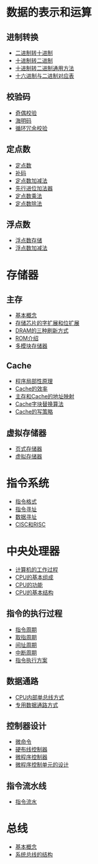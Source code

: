 # 数据的表示和运算

## 进制转换
- <a href="ComputerOrganization/进制转换/二进制转十进制.md">二进制转十进制</a>
- <a href="ComputerOrganization/进制转换/十进制转二进制.md">十进制转二进制</a>
- <a href="ComputerOrganization/进制转换/十进制转二进制通用方法.md">十进制转二进制通用方法</a>
- <a href="ComputerOrganization/进制转换/十六进制与二进制对应表.md">十六进制与二进制对应表</a>

## 校验码
- <a href="ComputerOrganization/校验码/奇偶校验.md">奇偶校验</a>
- <a href="ComputerOrganization/校验码/海明码.md">海明码</a>
- <a href="ComputerOrganization/校验码/循环冗余校验.md">循环冗余校验</a>

## 定点数
- <a href="ComputerOrganization/定点数/定点数.md">定点数</a>
- <a href="ComputerOrganization/定点数/补码.md">补码</a>
- <a href="ComputerOrganization/定点数/定点数加减法.md">定点数加减法</a>
- <a href="ComputerOrganization/定点数/先行进位加法器.md">先行进位加法器</a>
- <a href="ComputerOrganization/定点数/定点数乘法.md">定点数乘法</a>
- <a href="ComputerOrganization/定点数/定点数除法.md">定点数除法</a>

## 浮点数
- <a href="ComputerOrganization/浮点数/浮点数存储.md">浮点数存储</a>
- <a href="ComputerOrganization/浮点数/浮点数加减法.md">浮点数加减法</a>

# 存储器

## 主存
- <a href="ComputerOrganization/存储器/基本概念.md">基本概念</a>
- <a href="ComputerOrganization/存储器/存储芯片的字扩展和位扩展.md">存储芯片的字扩展和位扩展</a>
- <a href="ComputerOrganization/存储器/DRAM的三种刷新方式.md">DRAM的三种刷新方式</a>
- <a href="ComputerOrganization/存储器/ROM介绍.md">ROM介绍</a>
- <a href="ComputerOrganization/存储器/多模块存储器.md">多模块存储器</a>

## Cache
- <a href="ComputerOrganization/存储器/程序局部性原理.md">程序局部性原理</a>
- <a href="ComputerOrganization/存储器/Cache的效率.md">Cache的效率</a>
- <a href="ComputerOrganization/存储器/主存和Cache的地址映射.md">主存和Cache的地址映射</a>
- <a href="ComputerOrganization/存储器/Cache字块替换算法.md">Cache字块替换算法</a>
- <a href="ComputerOrganization/存储器/Cache的写策略.md">Cache的写策略</a>

## 虚拟存储器
- <a href="ComputerOrganization/存储器/页式存储器.md">页式存储器</a>
- <a href="ComputerOrganization/存储器/虚拟存储器.md">虚拟存储器</a>

# 指令系统
- <a href="ComputerOrganization/指令/指令格式.md">指令格式</a>
- <a href="ComputerOrganization/指令/指令寻址.md">指令寻址</a>
- <a href="ComputerOrganization/指令/数据寻址.md">数据寻址</a>
- <a href="ComputerOrganization/指令/CISC和RISC.md">CISC和RISC</a>

# 中央处理器
- <a href="ComputerOrganization/CPU/计算机的工作过程.md">计算机的工作过程</a>
- <a href="ComputerOrganization/CPU/CPU的基本组成.md">CPU的基本组成</a>
- <a href="ComputerOrganization/CPU/CPU的功能.md">CPU的功能</a>
- <a href="ComputerOrganization/CPU/CPU的基本结构.md">CPU的基本结构</a>
## 指令的执行过程
- <a href="ComputerOrganization/CPU/指令周期.md">指令周期</a>
- <a href="ComputerOrganization/CPU/取指周期.md">取指周期</a>
- <a href="ComputerOrganization/CPU/间址周期.md">间址周期</a>
- <a href="ComputerOrganization/CPU/中断周期.md">中断周期</a>
- <a href="ComputerOrganization/CPU/指令执行方案.md">指令执行方案</a>
## 数据通路
- <a href="ComputerOrganization/CPU/CPU内部单总线方式.md">CPU内部单总线方式</a>
- <a href="ComputerOrganization/CPU/专用数据通路方式.md">专用数据通路方式</a>
## 控制器设计
- <a href="ComputerOrganization/CPU/微命令.md">微命令</a>
- <a href="ComputerOrganization/CPU/硬布线控制器.md">硬布线控制器</a>
- <a href="ComputerOrganization/CPU/微程序控制器.md">微程序控制器</a>
- <a href="ComputerOrganization/CPU/微程序控制单元的设计.md">微程序控制单元的设计</a>
## 指令流水线
- <a href="ComputerOrganization/CPU/指令流水.md">指令流水</a>

# 总线
- <a href="ComputerOrganization/总线/基本概念.md">基本概念</a>
- <a href="ComputerOrganization/总线/系统总线的结构.md">系统总线的结构</a>
